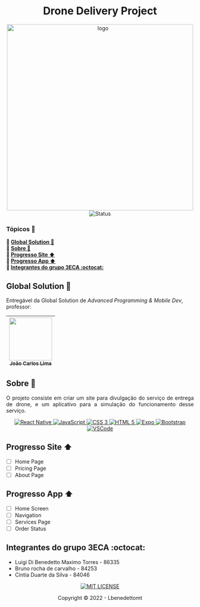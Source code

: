 <h1 align="center">Drone Delivery Project</h1>
<p align="center">
    <img src="https://www.yankodesign.com/images/design_news/2018/06/draft/space_creator_2.jpg" alt="logo" width="500"><br>
    <img src="https://img.shields.io/badge/status-trabalhando-yellow?style=for-the-badge" alt="Status">
</p>

### Tópicos :large_blue_diamond:
**:small_blue_diamond: [Global Solution :bookmark_tabs:](#global-solution-bookmark_tabs)**  
**:small_blue_diamond: [Sobre :book:](#sobre-book)**  
**:small_blue_diamond: [Progresso Site :arrow_up:](#progresso-site-arrow_up)**  
**:small_blue_diamond: [Progresso App :arrow_up:](#progresso-app-arrow_up)**  
**:small_blue_diamond: [Integrantes do grupo 3ECA :octocat:](#integrantes-do-grupo-3eca-octocat)**

## Global Solution :bookmark_tabs:
Entregável da Global Solution de *Advanced Programming & Mobile Dev*, professor:

| [<img src="https://avatars.githubusercontent.com/u/5585727" width=115><br><sub>João Carlos Lima</sub>](https://github.com/joaocarloslima) | 
| :---:  

## Sobre :book:
<p align="justify">
    O projeto consiste em criar um site para divulgação do serviço de entrega de drone, e um aplicativo para a simulação do funcionamento desse serviço.
</p>
<p align="center">
    <a href="https://reactnative.dev" target="_blank">
        <img src="https://img.shields.io/badge/React_Native-20232A?style=for-the-badge&logo=react&logoColor=61DAFB" alt="React Native">
    </a>
    <a href="https://developer.mozilla.org/docs/Web/JavaScript" target="_blank">
        <img src="https://img.shields.io/badge/JavaScript-323330?style=for-the-badge&logo=javascript&logoColor=F7DF1E" alt="JavaScript">
    </a>
    <a href="https://developer.mozilla.org/docs/Web/CSS" target="_blank">
        <img src="https://img.shields.io/badge/css3-%231572B6.svg?style=for-the-badge&logo=css3&logoColor=white" alt="CSS 3">
    </a>
    <a href="https://developer.mozilla.org/docs/Web/HTML" target="_blank">
        <img src="https://img.shields.io/badge/html5-%23E34F26.svg?style=for-the-badge&logo=html5&logoColor=white" alt="HTML 5">
    </a>
    <a href="https://expo.dev" target="_blank">
        <img src="https://img.shields.io/badge/Expo-20232A?style=for-the-badge&logo=expo&logoColor=61DAFB" alt="Expo">
    </a>
    <a href="https://getbootstrap.com" target="_blank">
        <img src="https://img.shields.io/badge/Bootstrap-563D7C?style=for-the-badge&logo=bootstrap&logoColor=white" alt="Bootstrap">
    </a>
    <a href="https://code.visualstudio.com" target="_blank">
        <img src="https://img.shields.io/badge/Visual_Studio_Code-0078D4?style=for-the-badge&logo=visual%20studio%20code&logoColor=white" alt="VSCode">
    </a>
</p>

## Progresso Site :arrow_up:
- [ ] Home Page
- [ ] Pricing Page
- [ ] About Page

## Progresso App :arrow_up:
- [ ] Home Screen
- [ ] Navigation
- [ ] Services Page
- [ ] Order Status

## Integrantes do grupo 3ECA :octocat:
- Luigi Di Benedetto Maximo Torres - 86335
- Bruno rocha de carvalho - 84253
- Cintia Duarte da Silva - 84046

<p align="center">
    <a href="./LICENSE" target="_blank">
        <img src="https://img.shields.io/github/license/lcesadm/inh-gpsar-web?style=for-the-badge" alt="MIT LICENSE">
    </a>
</p>

<p align="center">
    Copyright © 2022 - Lbenedettomt
</p>
